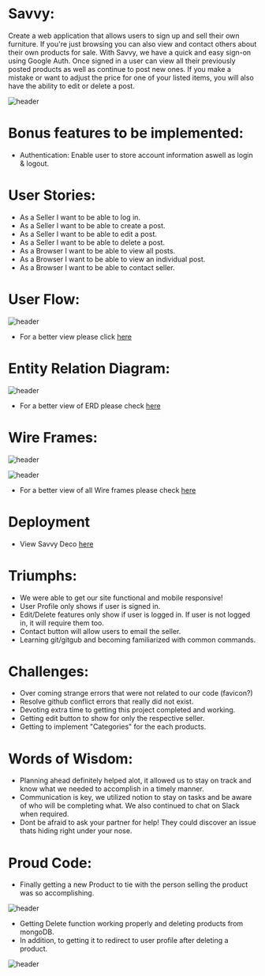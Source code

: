 
# Savvy:

Create a web application that allows users to sign up and sell their own furniture. If you're just browsing you can also view and contact others about their own products for sale. With Savvy, we have a quick and easy sign-on using Google Auth. Once signed in a user can view all their previously posted products as well as continue to post new ones. If you make a mistake or want to adjust the price for one of your listed items, you will also have the ability to edit or delete a post.

![header](https://github.com/imanirak/savvydeco/blob/main/readmephotos/homepage.png)

# Bonus features to be implemented:

- Authentication: Enable user to store account information aswell as login & logout.

# User Stories:

- As a Seller I want to be able to log in.
- As a Seller I want to be able to create a post.
- As a Seller I want to be able to edit a post.
- As a Seller I want to be able to delete a post.
- As a Browser I want to be able to view all posts.
- As a Browser I want to be able to view an individual post.
- As a Browser I want to be able to contact seller.

# User Flow:

![header](https://github.com/imanirak/savvydeco/blob/main/readmephotos/userflow.png)


- For a better view please click <a href="https://www.figma.com/file/nt6Dnu0qR1HqGa5HXAqnvg/Savvy-Deco?node-id=0%3A1" >here</a>

# Entity Relation Diagram:

![header](https://github.com/imanirak/savvydeco/blob/main/readmephotos/databasemERD.png)

- For a better view of ERD please check  <a href="https://www.figma.com/file/nt6Dnu0qR1HqGa5HXAqnvg/Savvy-Deco?node-id=9%3A1323" >here</a>

# Wire Frames:


![header](https://github.com/imanirak/savvydeco/blob/main/readmephotos/wireframe1.png)


![header](https://github.com/imanirak/savvydeco/blob/main/readmephotos/wireframe2.png)


- For a better view of all Wire frames please check  <a href="https://www.figma.com/file/nt6Dnu0qR1HqGa5HXAqnvg/Savvy-Deco?node-id=0%3A1" >here</a>


# Deployment 

- View Savvy Deco <a href="https://savvy-deco.herokuapp.com/" >here</a>

# Triumphs:

- We were able to get our site functional and mobile responsive!
- User Profile only shows if user is signed in.
- Edit/Delete features only show if user is logged in. If user is not logged in, it will require them too.
- Contact button will allow users to email the seller.
- Learning git/gitgub and becoming familiarized with common commands. 

# Challenges:
- Over coming strange errors that were not related to our code (favicon?)
- Resolve github conflict errors that really did not exist.
- Devoting extra time to getting this project completed and working.
- Getting edit button to show for only the respective seller. 
- Getting to implement "Categories" for the each products.

# Words of Wisdom:

- Planning ahead definitely helped alot, it allowed us to stay on track and know what we needed to accomplish in a timely manner.
- Communication is key, we utilized notion to stay on tasks and be aware of who will be completing what. We also continued to chat on Slack when required.
- Dont be afraid to ask your partner for help! They could discover an issue thats hiding right under your nose.

# Proud Code:

- Finally getting a new Product to tie with the person selling the product was so accomplishing.


![header](https://github.com/imanirak/savvydeco/blob/main/readmephotos/proudcode.png)

- Getting Delete function working properly and deleting products from mongoDB.
- In addition, to getting it to redirect to user profile after deleting a product.

![header](https://github.com/imanirak/savvydeco/blob/main/readmephotos/proudcode2.png)

